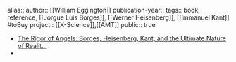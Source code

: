 alias::
author:: [[William Eggington]] 
publication-year::
tags:: book, reference, [[Jorgue Luis Borges]], [[Werner Heisenberg]], [[Immanuel Kant]] #toBuy 
project:: [[X-Science]],[[AMT]]
public:: true

- [The Rigor of Angels: Borges, Heisenberg, Kant, and the Ultimate Nature of Realit...](https://www.amazon.com/Rigor-Angels-Heisenberg-Ultimate-Reality/dp/0593316304/ref=sims_dp_d_dex_popular_subs_t1_v3_d_sccl_2_2/136-5587623-0721135?pd_rd_w=NERLw&content-id=amzn1.sym.bbc70deb-539b-4f97-9f6f-84ea5f3fecb1&pf_rd_p=bbc70deb-539b-4f97-9f6f-84ea5f3fecb1&pf_rd_r=MZ6P2JBG90K85ZX8BBM6&pd_rd_wg=VTOFu&pd_rd_r=261a5230-55b6-49e5-96d6-e6055e47cad8&pd_rd_i=0593316304&psc=1)
-